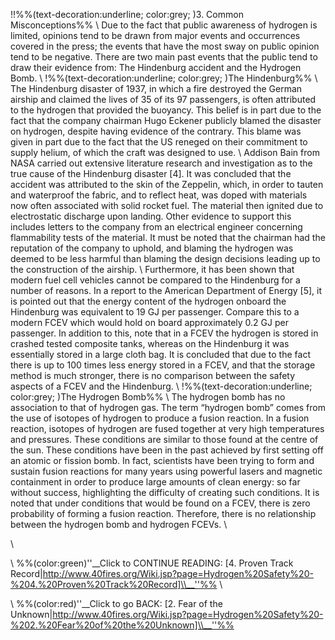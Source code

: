!!%%(text-decoration:underline; color:grey; )3. Common Misconceptions%%
\\
Due to the fact that public awareness of hydrogen is limited, opinions tend to be drawn from major events and occurrences covered in the press; the events that have the most sway on public opinion tend to be negative. There are two main past events that the public tend to draw their evidence from: The Hindenburg accident and the Hydrogen Bomb.
\\
!%%(text-decoration:underline; color:grey; )The Hindenburg%%
\\
The Hindenburg disaster of 1937, in which a fire destroyed the German airship and claimed the lives of 35 of its 97 passengers, is often attributed to the hydrogen that provided the buoyancy. This belief is in part due to the fact that the company chairman Hugo Eckener publicly blamed the disaster on hydrogen, despite having evidence of the contrary. This blame was given in part due to the fact that the US reneged on their commitment to supply helium, of which the craft was designed to use. 
\\
Addison Bain from NASA carried out extensive literature research and investigation as to the true cause of the Hindenburg disaster [4]. It was concluded that the accident was attributed to the skin of the Zeppelin, which, in order to tauten and waterproof the fabric, and to reflect heat, was doped with materials now often associated with solid rocket fuel. The material then ignited due to electrostatic discharge upon landing. Other evidence to support this includes letters to the company from an electrical engineer concerning flammability tests of the material. It must be noted that the chairman had the reputation of the company to uphold, and blaming the hydrogen was deemed to be less harmful than blaming the design decisions leading up to the construction of the airship.
\\
Furthermore, it has been shown that modern fuel cell vehicles cannot be compared to the Hindenburg for a number of reasons. In a report to the American Department of Energy [5], it is pointed out that the energy content of the hydrogen onboard the Hindenburg was equivalent to 19 GJ per passenger. Compare this to a modern FCEV which would hold on board approximately 0.2 GJ per passenger. In addition to this, note that in a FCEV the hydrogen is stored in crashed tested composite tanks, whereas on the Hindenburg it was essentially stored in a large cloth bag. It is concluded that due to the fact there is up to 100 times less energy stored in a FCEV, and that the storage method is much stronger, there is no comparison between the safety aspects of a FCEV and the Hindenburg.
\\
!%%(text-decoration:underline; color:grey; )The Hydrogen Bomb%%
\\
The hydrogen bomb has no association to that of hydrogen gas. The term “hydrogen bomb” comes from the use of isotopes of hydrogen to produce a fusion reaction. In a fusion reaction, isotopes of hydrogen are fused together at very high temperatures and pressures. These conditions are similar to those found at the centre of the sun. These conditions have been in the past achieved by first setting off an atomic or fission bomb. In fact, scientists have been trying to form and sustain fusion reactions for many years using powerful lasers and magnetic containment in order to produce large amounts of clean energy: so far without success, highlighting the difficulty of creating such conditions. It is noted that under conditions that would be found on a FCEV, there is zero probability of forming a fusion reaction. Therefore, there is no relationship between the hydrogen bomb and hydrogen FCEVs.
\\
 
 \\
  
  \\
%%(color:green)''__Click to CONTINUE READING: [4. Proven Track Record|http://www.40fires.org/Wiki.jsp?page=Hydrogen%20Safety%20-%204.%20Proven%20Track%20Record]\\__''%%
\\
 
 \\
 %%(color:red)''__Click to go BACK: [2. Fear of the Unknown|http://www.40fires.org/Wiki.jsp?page=Hydrogen%20Safety%20-%202.%20Fear%20of%20the%20Unknown]\\__''%%
